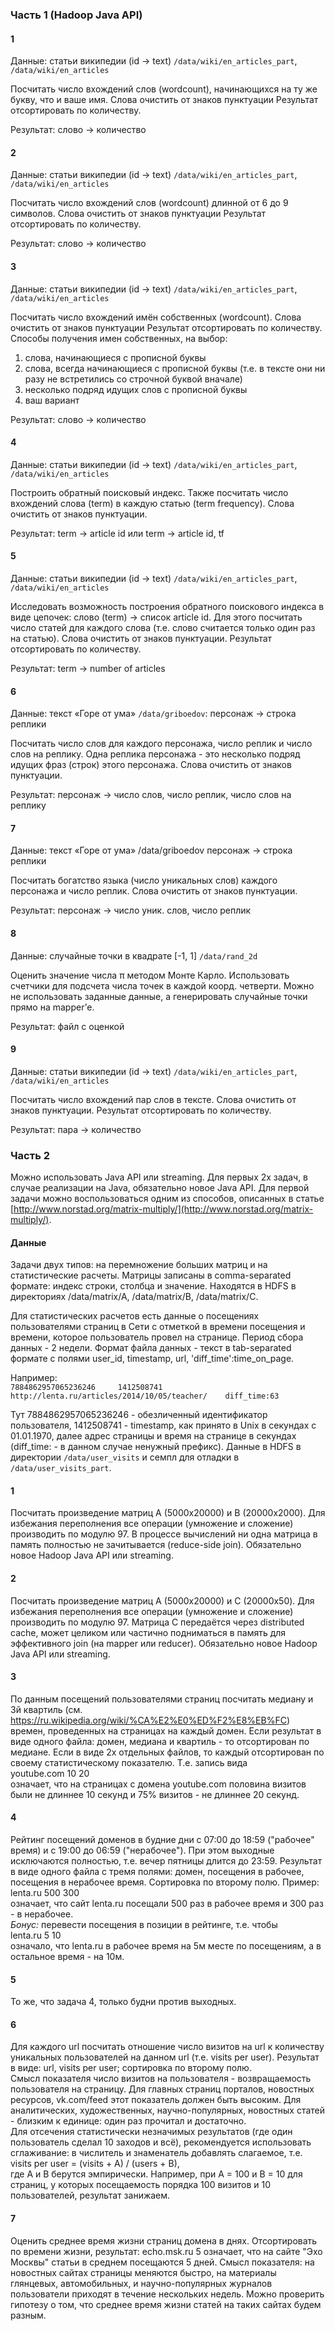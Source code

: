 ### Часть 1 (Hadoop Java API)
#### 1
Данные: статьи википедии (id -> text)
`/data/wiki/en_articles_part`, `/data/wiki/en_articles` 

Посчитать число вхождений слов (wordcount), начинающихся на ту же букву, что и ваше имя. Слова очистить от знаков пунктуации
Результат отсортировать по количеству.

Результат: слово -> количество

#### 2
Данные: статьи википедии (id -> text)
`/data/wiki/en_articles_part`, `/data/wiki/en_articles` 

Посчитать число вхождений слов (wordcount) длинной от 6 до 9 символов. 
Слова очистить от знаков пунктуации
Результат отсортировать по количеству.

Результат: слово -> количество

#### 3
Данные: статьи википедии (id -> text)
`/data/wiki/en_articles_part`, `/data/wiki/en_articles` 

Посчитать число вхождений имён собственных (wordcount). 
Слова очистить от знаков пунктуации
Результат отсортировать по количеству.
Способы получения имен собственных, на выбор:

1. слова, начинающиеся с прописной буквы
2. слова, всегда начинающиеся с прописной буквы (т.е. в тексте они ни разу не встретились со строчной буквой вначале)
3. несколько подряд идущих слов с прописной буквы
4. ваш вариант

Результат: слово -> количество

#### 4

Данные: статьи википедии (id -> text)
`/data/wiki/en_articles_part`, `/data/wiki/en_articles` 

Построить обратный поисковый индекс. Также посчитать число вхождений слова (term) в каждую статью (term frequency). 
Слова очистить от знаков пунктуации.
 
Результат: term -> article id или 
term -> article id, tf

#### 5
Данные: статьи википедии (id -> text)
`/data/wiki/en_articles_part`, `/data/wiki/en_articles` 

Исследовать возможность построения обратного поискового индекса в виде цепочек: слово (term) -> список article id. 
Для этого посчитать число статей для каждого слова (т.е. слово считается только один раз на статью). 
Слова очистить от знаков пунктуации. Результат отсортировать по количеству.
 
Результат: term -> number of articles

#### 6
Данные: текст «Горе от ума» `/data/griboedov`: персонаж -> строка реплики 

Посчитать число слов для каждого персонажа, число реплик и число слов на реплику. 
Одна реплика персонажа - это несколько подряд идущих фраз (строк) этого персонажа.
Слова очистить от знаков пунктуации. 

Результат: персонаж -> число слов, число реплик, число слов на реплику


#### 7
Данные: текст «Горе от ума» /data/griboedov персонаж -> строка реплики 

Посчитать богатство языка (число уникальных слов) каждого персонажа и число реплик. 
Слова очистить от знаков пунктуации. 

Результат: персонаж -> число уник. cлов, число реплик 

#### 8
Данные: случайные точки в квадрате [-1, 1]
`/data/rand_2d`

Оценить значение числа π методом Монте Карло. Использовать счетчики для подсчета числа точек в каждой коорд. четверти.
Можно не использовать заданные данные, а генерировать случайные точки прямо на mapper’е.

Результат: файл с оценкой

#### 9
Данные: статьи википедии (id -> text)
`/data/wiki/en_articles_part`, `/data/wiki/en_articles` 

Посчитать число вхождений пар слов в тексте.
Слова очистить от знаков пунктуации. 
Результат отсортировать по количеству.

Результат: пара -> количество

### Часть 2
Можно использовать Java API или streaming. Для первых 2х задач, в случае реализации на Java, обязательно новое Java API. Для первой задачи можно воспользоваться одним из способов, описанных в статье [http://www.norstad.org/matrix-multiply/](http://www.norstad.org/matrix-multiply/).

#### Данные
Задачи двух типов: на перемножение больших матриц и на статистические расчеты. Матрицы записаны в comma-separated формате: индекс строки, столбца и значение. Находятся в HDFS в директориях /data/matrix/A,  /data/matrix/B,  /data/matrix/С.

Для статистических расчетов есть данные о посещениях пользователями страниц в Сети с отметкой в времени посещения и времени, которое пользователь провел на странице. Период сбора данных - 2 недели. Формат файла данных - текст в tab-separated формате с полями user_id, timestamp, url, 'diff_time':time_on_page. 

Например:   
`7884862957065236246     1412508741      http://lenta.ru/articles/2014/10/05/teacher/    diff_time:63`   

Тут 7884862957065236246 - обезличенный идентификатор пользователя, 1412508741 - timestamp, как принято в Unix в секундах с 01.01.1970, далее адрес страницы и время на странице в секундах (diff\_time: - в данном случае ненужный префикс). Данные в HDFS в директории `/data/user_visits` и семпл для отладки в `/data/user_visits_part`.

#### 1
Посчитать произведение матриц A (5000x20000) и B (20000х2000). Для избежания переполнения все операции (умножение и сложение) производить по модулю 97. В процессе вычислений ни одна матрица в память полностью не зачитывается (reduce-side join). Обязательно новое Hadoop Java API или streaming.

#### 2 
Посчитать произведение матриц A (5000x20000) и C (20000х50). Для избежания переполнения все операции (умножение и сложение) производить по модулю 97. Матрица С передаётся через distributed cache, может целиком или частично подниматься в память для эффективного join (на mapper или reducer). Обязательно новое Hadoop Java API или streaming.

#### 3
По данным посещений пользователями страниц посчитать медиану и 3й квартиль (см. https://ru.wikipedia.org/wiki/%CA%E2%E0%ED%F2%E8%EB%FC) времен, проведенных на страницах на каждый домен. Если результат в виде одного файла: домен, медиана и квартиль - то отсортирован по медиане. Если в виде 2х отдельных файлов, то каждый отсортирован по своему статистическому показателю. Т.е. запись вида   
youtube.com  10  20    
означает, что на страницах с домена youtube.com половина визитов были не длиннее 10 секунд и 75% визитов - не длиннее 20 секунд.

#### 4
Рейтинг посещений доменов в будние дни с 07:00 до 18:59 ("рабочее" время) и с 19:00 до 06:59 ("нерабочее"). При этом выходные исключаются полностью, т.е. вечер пятницы длится до 23:59. Результат в виде одного файла с тремя полями: домен, посещения в рабочее, посещения в нерабочее время. Сортировка по второму полю. Пример:   
lenta.ru   500 300  
означает, что сайт lenta.ru посещали 500 раз в рабочее время и 300 раз - в нерабочее.  
*Бонус:* перевести посещения в позиции в рейтинге, т.е. чтобы   
lenta.ru   5 10   
означало, что lenta.ru в рабочее время на 5м месте по посещениям, а в остальное время - на 10м.

#### 5
То же, что задача 4, только будни против выходных.

#### 6
Для каждого url посчитать отношение число визитов на url к количеству уникальных пользователей на данном url (т.е. visits per user). Результат в виде: url, visits per user; сортировка по второму полю.  
Смысл показателя число визитов на пользователя - возвращаемость пользователя на страницу. Для главных страниц порталов, новостных ресурсов, vk.com/feed этот показатель должен быть высоким. Для аналитических, художественных, научно-популярных, новостных статей - близким к единице: один раз прочитал и достаточно.    
Для отсечения статистически незначимых результатов (где один пользователь сделал 10 заходов и всё), рекомендуется использовать сглаживание: в числитель и знаменатель добавлять слагаемое, т.е. 
visits per user = (visits + A) / (users + B),   
где A и B берутся эмпирически. Например, при A = 100 и B = 10 для страниц, у которых посещаемость порядка 100 визитов и 10 пользователей, результат занижаем. 

#### 7
Оценить среднее время жизни страниц домена в днях. Отсортировать по времени жизни, результат:
echo.msk.ru  5
означает, что на сайте "Эхо Москвы" статьи в среднем посещаются 5 дней.
Смысл показателя: на новостных сайтах страницы меняются быстро, на материалы глянцевых, автомобильных, и научно-популярных журналов пользователи приходят в течение нескольких недель. Можно проверить гипотезу о том, что среднее время жизни статей на таких сайтах будем разным.
